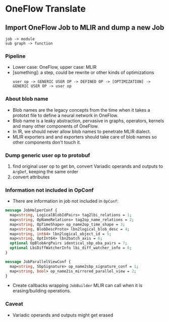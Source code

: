 # OneFlow Translate
## Import OneFlow Job to MLIR and dump a new Job
```
job -> module
sub graph -> function
```

### Pipeline
- Lower case: OneFlow, upper case: MLIR
- [something]: a step, could be rewrite or other kinds of optimizations
    ```
    user op -> GENERIC USER OP -> DEFINED OP -> [OPTIMIZATION] -> GENERIC USER OP -> user op
    ```

### About blob name
- Blob names are the legacy concepts from the time when it takes a prototxt file to define a neural network in OneFlow.
- Blob name is a leaky abstraction, pervasive in graphs, operators, kernels and many other components of OneFlow.
- In IR, we should never allow blob names to penetrate MLIR dialect.
- MLIR exporters and and exporters should take care of blob names so other components don't touch it.

### Dump generic user op to protobuf
1. find original user op to get bn, convert Variadic operands and outputs to `ArgDef`, keeping the same order
2. convert attributes

### Information not included in OpConf

- There are information in job not included in `OpConf`:
```protobuf
message JobHelperConf {
  map<string, LogicalBlobIdPairs> tag2lbi_relations = 1;
  map<string, OpNameRelations> tag2op_name_relations = 2;
  map<string, OpTimeShape> op_name2op_time_shape = 3;
  map<string, BlobDescProto> lbn2logical_blob_desc = 4;
  map<string, int64> lbn2logical_object_id = 5;
  map<string, OptInt64> lbn2batch_axis = 6;
  optional OpBlobArgPairs identical_sbp_oba_pairs = 7;
  optional LbiDiffWatcherInfo lbi_diff_watcher_info = 8;
}

message JobParallelViewConf {
  map<string, SbpSignature> op_name2sbp_signature_conf = 1;
  map<string, bool> op_name2is_mirrored_parallel_view = 2;
}
```

- Create callbacks wrapping `JobBuilder` MLIR can call when it is erasing/building operations.

### Caveat
* Variadic operands and outputs might get erased
